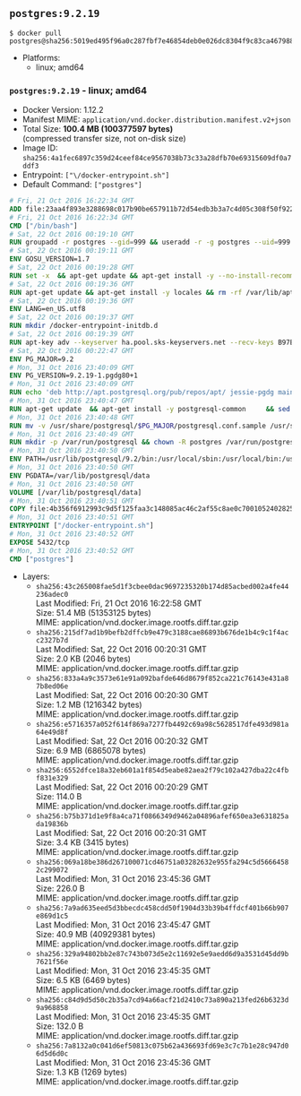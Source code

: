 ## `postgres:9.2.19`

```console
$ docker pull postgres@sha256:5019ed495f96a0c287fbf7e46854deb0e026dc8304f9c83ca467988b37462c00
```

-	Platforms:
	-	linux; amd64

### `postgres:9.2.19` - linux; amd64

-	Docker Version: 1.12.2
-	Manifest MIME: `application/vnd.docker.distribution.manifest.v2+json`
-	Total Size: **100.4 MB (100377597 bytes)**  
	(compressed transfer size, not on-disk size)
-	Image ID: `sha256:4a1fec6897c359d24ceef84ce9567038b73c33a28dfb70e69315609df0a7ddf3`
-	Entrypoint: `["\/docker-entrypoint.sh"]`
-	Default Command: `["postgres"]`

```dockerfile
# Fri, 21 Oct 2016 16:22:34 GMT
ADD file:23aa4f893e3288698c017b90be657911b72d54edb3b3a7c4d05c308f50f9228f in / 
# Fri, 21 Oct 2016 16:22:34 GMT
CMD ["/bin/bash"]
# Sat, 22 Oct 2016 00:19:10 GMT
RUN groupadd -r postgres --gid=999 && useradd -r -g postgres --uid=999 postgres
# Sat, 22 Oct 2016 00:19:11 GMT
ENV GOSU_VERSION=1.7
# Sat, 22 Oct 2016 00:19:28 GMT
RUN set -x 	&& apt-get update && apt-get install -y --no-install-recommends ca-certificates wget && rm -rf /var/lib/apt/lists/* 	&& wget -O /usr/local/bin/gosu "https://github.com/tianon/gosu/releases/download/$GOSU_VERSION/gosu-$(dpkg --print-architecture)" 	&& wget -O /usr/local/bin/gosu.asc "https://github.com/tianon/gosu/releases/download/$GOSU_VERSION/gosu-$(dpkg --print-architecture).asc" 	&& export GNUPGHOME="$(mktemp -d)" 	&& gpg --keyserver ha.pool.sks-keyservers.net --recv-keys B42F6819007F00F88E364FD4036A9C25BF357DD4 	&& gpg --batch --verify /usr/local/bin/gosu.asc /usr/local/bin/gosu 	&& rm -r "$GNUPGHOME" /usr/local/bin/gosu.asc 	&& chmod +x /usr/local/bin/gosu 	&& gosu nobody true 	&& apt-get purge -y --auto-remove ca-certificates wget
# Sat, 22 Oct 2016 00:19:36 GMT
RUN apt-get update && apt-get install -y locales && rm -rf /var/lib/apt/lists/* 	&& localedef -i en_US -c -f UTF-8 -A /usr/share/locale/locale.alias en_US.UTF-8
# Sat, 22 Oct 2016 00:19:36 GMT
ENV LANG=en_US.utf8
# Sat, 22 Oct 2016 00:19:37 GMT
RUN mkdir /docker-entrypoint-initdb.d
# Sat, 22 Oct 2016 00:19:39 GMT
RUN apt-key adv --keyserver ha.pool.sks-keyservers.net --recv-keys B97B0AFCAA1A47F044F244A07FCC7D46ACCC4CF8
# Sat, 22 Oct 2016 00:22:47 GMT
ENV PG_MAJOR=9.2
# Mon, 31 Oct 2016 23:40:09 GMT
ENV PG_VERSION=9.2.19-1.pgdg80+1
# Mon, 31 Oct 2016 23:40:09 GMT
RUN echo 'deb http://apt.postgresql.org/pub/repos/apt/ jessie-pgdg main' $PG_MAJOR > /etc/apt/sources.list.d/pgdg.list
# Mon, 31 Oct 2016 23:40:47 GMT
RUN apt-get update 	&& apt-get install -y postgresql-common 	&& sed -ri 's/#(create_main_cluster) .*$/\1 = false/' /etc/postgresql-common/createcluster.conf 	&& apt-get install -y 		postgresql-$PG_MAJOR=$PG_VERSION 		postgresql-contrib-$PG_MAJOR=$PG_VERSION 	&& rm -rf /var/lib/apt/lists/*
# Mon, 31 Oct 2016 23:40:48 GMT
RUN mv -v /usr/share/postgresql/$PG_MAJOR/postgresql.conf.sample /usr/share/postgresql/ 	&& ln -sv ../postgresql.conf.sample /usr/share/postgresql/$PG_MAJOR/ 	&& sed -ri "s!^#?(listen_addresses)\s*=\s*\S+.*!\1 = '*'!" /usr/share/postgresql/postgresql.conf.sample
# Mon, 31 Oct 2016 23:40:49 GMT
RUN mkdir -p /var/run/postgresql && chown -R postgres /var/run/postgresql
# Mon, 31 Oct 2016 23:40:50 GMT
ENV PATH=/usr/lib/postgresql/9.2/bin:/usr/local/sbin:/usr/local/bin:/usr/sbin:/usr/bin:/sbin:/bin
# Mon, 31 Oct 2016 23:40:50 GMT
ENV PGDATA=/var/lib/postgresql/data
# Mon, 31 Oct 2016 23:40:50 GMT
VOLUME [/var/lib/postgresql/data]
# Mon, 31 Oct 2016 23:40:51 GMT
COPY file:4b356f6912993c9d5f125faa3c148085ac46c2af55c8ae0c7001052402825fef in / 
# Mon, 31 Oct 2016 23:40:51 GMT
ENTRYPOINT ["/docker-entrypoint.sh"]
# Mon, 31 Oct 2016 23:40:52 GMT
EXPOSE 5432/tcp
# Mon, 31 Oct 2016 23:40:52 GMT
CMD ["postgres"]
```

-	Layers:
	-	`sha256:43c265008fae5d1f3cbee0dac9697235320b174d85acbed002a4fe44236adec0`  
		Last Modified: Fri, 21 Oct 2016 16:22:58 GMT  
		Size: 51.4 MB (51353125 bytes)  
		MIME: application/vnd.docker.image.rootfs.diff.tar.gzip
	-	`sha256:215df7ad1b9befb2dffcb9e479c3188cae86893b676de1b4c9c1f4acc2327b7d`  
		Last Modified: Sat, 22 Oct 2016 00:20:31 GMT  
		Size: 2.0 KB (2046 bytes)  
		MIME: application/vnd.docker.image.rootfs.diff.tar.gzip
	-	`sha256:833a4a9c3573e61e91a092bafde646d8679f852ca221c76143e431a87b8ed06e`  
		Last Modified: Sat, 22 Oct 2016 00:20:30 GMT  
		Size: 1.2 MB (1216342 bytes)  
		MIME: application/vnd.docker.image.rootfs.diff.tar.gzip
	-	`sha256:e5716357a052f614f869a7277fb4492c69a98c5628517dfe493d981a64e49d8f`  
		Last Modified: Sat, 22 Oct 2016 00:20:32 GMT  
		Size: 6.9 MB (6865078 bytes)  
		MIME: application/vnd.docker.image.rootfs.diff.tar.gzip
	-	`sha256:6552dfce18a32eb601a1f854d5eabe82aea2f79c102a427dba22c4fbf831e329`  
		Last Modified: Sat, 22 Oct 2016 00:20:29 GMT  
		Size: 114.0 B  
		MIME: application/vnd.docker.image.rootfs.diff.tar.gzip
	-	`sha256:b75b371d1e9f8a4ca71f0866349d9462a04896afef650ea3e631825ada19836b`  
		Last Modified: Sat, 22 Oct 2016 00:20:31 GMT  
		Size: 3.4 KB (3415 bytes)  
		MIME: application/vnd.docker.image.rootfs.diff.tar.gzip
	-	`sha256:069a18be386d267100071cd46751a03282632e955fa294c5d56664582c299072`  
		Last Modified: Mon, 31 Oct 2016 23:45:36 GMT  
		Size: 226.0 B  
		MIME: application/vnd.docker.image.rootfs.diff.tar.gzip
	-	`sha256:7a9ad635eed5d3bbecdc458cdd50f1904d33b39b4ffdcf401b66b907e869d1c5`  
		Last Modified: Mon, 31 Oct 2016 23:45:47 GMT  
		Size: 40.9 MB (40929381 bytes)  
		MIME: application/vnd.docker.image.rootfs.diff.tar.gzip
	-	`sha256:329a94802bb2e87c743b073d5e2c11692e5e9aedd6d9a3531d45dd9b7621f56e`  
		Last Modified: Mon, 31 Oct 2016 23:45:35 GMT  
		Size: 6.5 KB (6469 bytes)  
		MIME: application/vnd.docker.image.rootfs.diff.tar.gzip
	-	`sha256:c84d9d5d50c2b35a7cd94a66acf21d2410c73a890a213fed26b6323d9a968858`  
		Last Modified: Mon, 31 Oct 2016 23:45:35 GMT  
		Size: 132.0 B  
		MIME: application/vnd.docker.image.rootfs.diff.tar.gzip
	-	`sha256:7a8132a0c041d6ef50813c075b62a436693fd69e3c7c7b1e28c947d06d5d6d0c`  
		Last Modified: Mon, 31 Oct 2016 23:45:36 GMT  
		Size: 1.3 KB (1269 bytes)  
		MIME: application/vnd.docker.image.rootfs.diff.tar.gzip
